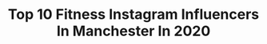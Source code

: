 ---
title: Top 10 Fitness Instagram Influencers In Manchester In 2020
description: >-
  Find top fitness Instagram influencers in Manchester in 2020. Most popular hashtags: #fitness #manchester #stayhome #workout.
platform: Instagram
profiles:
  - username: "solskjaerutd"
    fullname: >-
      Ole Gunnar Solskjær
    location: "United Kingdom"
    followers: 33266
    engagement: 634
    commentsToLikes: 0.010955
    id: ck1388l4gf0pi0i191oew680a
    verified: false
    hashtags: "#mufc, #manutdfc, #rashford, #cleats"
  - username: "ejhfitness_"
    fullname: >-
      Emma Hadfield
    location: "United Kingdom"
    followers: 2106
    engagement: 1027
    commentsToLikes: 0.149609
    id: ck8tcmccizx3w0j789oqh2rbb
    verified: false
    hashtags: "#fitnessmotivation, #fitspo, #workoutroutine, #plank"
  - username: "rwltn_"
    fullname: >-
      Ryan Walton
    location: "United Kingdom"
    followers: 5661
    engagement: 367
    commentsToLikes: 0.077257
    id: ck55mcujb3ojf0i11vgm3vi29
    verified: false
    hashtags: "#tuesdaymotivation, #event, #lightroom, #desksetup"
  - username: "murphyruns"
    fullname: >-
      A N A S T A S I A ↟
    location: "United Kingdom"
    followers: 5120
    engagement: 1436
    commentsToLikes: 0.029082
    id: ck5zv9v3g3u0r0i14n6mnys8g
    verified: false
    hashtags: "#walking, #marathonrunning, #stayhome, #brooksrunhappyteam"
  - username: "leahgracefitness"
    fullname: >-
      Leah Grace | Fitness & Food
    location: "United Kingdom"
    followers: 49833
    engagement: 466
    commentsToLikes: 0.134392
    id: ck8t21z5cxxd80j786z7q5dpk
    verified: false
    hashtags: "#teamdye, #leaveyourmark, #doyoueven"
  - username: "meganbhidey"
    fullname: >-
      Megan Bhidey
    location: "United Kingdom"
    followers: 25970
    engagement: 276
    commentsToLikes: 0.182576
    id: ck5zkyfazkeas0i14ui4jhp6o
    verified: false
    hashtags: "#mystyle, #lookbook, #outout, #hisstyle"
  - username: "sophiedanvers"
    fullname: >-
      Sophie Danvers
    location: "United Kingdom"
    followers: 85548
    engagement: 134
    commentsToLikes: 0.040202
    id: ck0vy68fh2fab0i19727arbb3
    verified: false
    hashtags: "#ootd, #healthyliving, #glam, #manchester"
  - username: "danvernonphoto"
    fullname: >-
      Dan Vernon
    location: "United Kingdom"
    followers: 7434
    engagement: 773
    commentsToLikes: 0.014735
    id: ck5zq7tf0u3pq0i14kipz7ff2
    verified: false
    hashtags: "#runner, #sunset, #peakdistrictphotography, #documentary"
  - username: "girlcooksboybakes"
    fullname: >-
      Girl Cooks Boy Bakes
    location: "United Kingdom"
    followers: 27761
    engagement: 160
    commentsToLikes: 0.137062
    id: ck15shicjd1370i19abotac2i
    verified: false
    hashtags: "#f52gram, #salmon, #clarksmaplesyrup, #hungry"
  - username: "russ___________"
    fullname: >-
      Eat. Sleep. Wifi. Repeat.
    location: "United Kingdom"
    followers: 9916
    engagement: 863
    commentsToLikes: 0.034652
    id: ck0twyarvh9mw0i19fpezd84h
    verified: false
    hashtags: "#fuchs, #thefacup, #rashford, #crokepark"
---